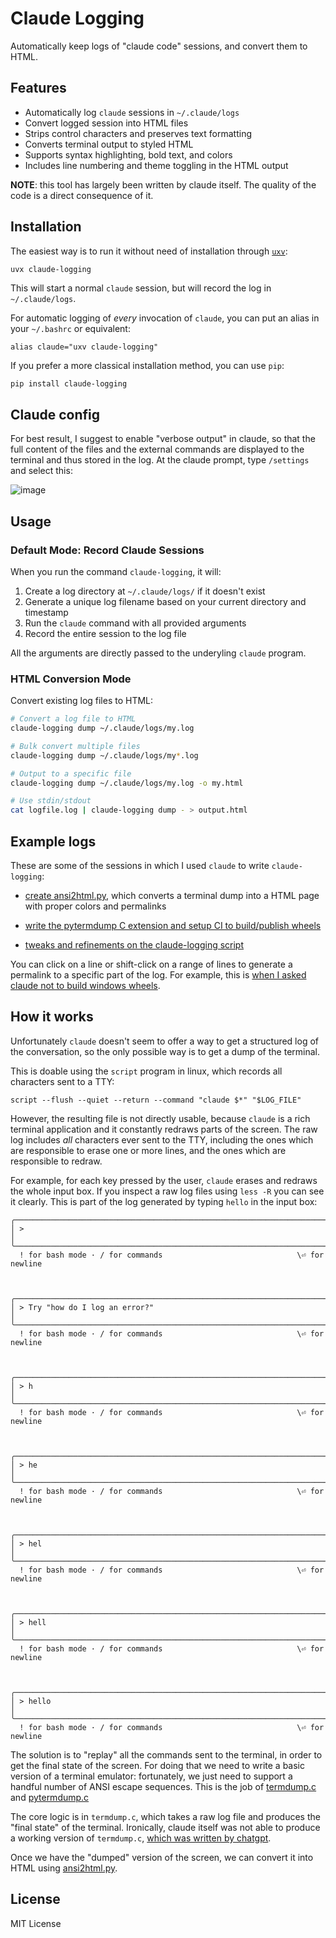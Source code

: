 # Claude Logging

Automatically keep logs of "claude code" sessions, and convert them to HTML.

## Features

- Automatically log `claude` sessions in `~/.claude/logs`
- Convert logged session into HTML files
- Strips control characters and preserves text formatting
- Converts terminal output to styled HTML
- Supports syntax highlighting, bold text, and colors
- Includes line numbering and theme toggling in the HTML output

**NOTE**: this tool has largely been written by claude itself. The quality of
the code is a direct consequence of it.

## Installation

The easiest way is to run it without need of installation through [`uxv`](https://docs.astral.sh/uv/guides/tools/):
```
uvx claude-logging
```

This will start a normal `claude` session, but will record the log in `~/.claude/logs`.

For automatic logging of _every_ invocation of `claude`, you can put an alias
in your `~/.bashrc` or equivalent:

```
alias claude="uxv claude-logging"
```

If you prefer a more classical installation method, you can use `pip`:
```bash
pip install claude-logging
```

## Claude config
For best result, I suggest to enable "verbose output" in claude, so that the full content of the files and the external commands are displayed to the terminal and thus stored in the log. At the claude prompt, type `/settings` and select this:

![image](https://github.com/user-attachments/assets/69b0e73a-f983-4fe1-9ec2-7ba2258b9a60)


## Usage

### Default Mode: Record Claude Sessions

When you run the command `claude-logging`, it will:

1. Create a log directory at `~/.claude/logs/` if it doesn't exist
2. Generate a unique log filename based on your current directory and timestamp
3. Run the `claude` command with all provided arguments
4. Record the entire session to the log file

All the arguments are directly passed to the underyling `claude` program.

### HTML Conversion Mode

Convert existing log files to HTML:

```bash
# Convert a log file to HTML
claude-logging dump ~/.claude/logs/my.log

# Bulk convert multiple files
claude-logging dump ~/.claude/logs/my*.log

# Output to a specific file
claude-logging dump ~/.claude/logs/my.log -o my.html

# Use stdin/stdout
cat logfile.log | claude-logging dump - > output.html
```

## Example logs

These are some of the sessions in which I used `claude` to write `claude-logging`:

  - [create ansi2html.py](https://antocuni.github.io/files/claude-code/claude-logging/claude-logging-2.2025-03-11.0.html),
    which converts a terminal dump into a HTML page with proper colors and
    permalinks

  - [write the pytermdump C extension and setup CI to build/publish wheels](https://antocuni.github.io/files/claude-code/claude-logging/claude-logging-2.2025-03-11.1.html)

  - [tweaks and refinements on the claude-logging script](https://antocuni.github.io/files/claude-code/claude-logging/claude-logging-2.2025-03-12.2.html)

You can click on a line or shift-click on a range of lines to generate a
permalink to a specific part of the log. For example, this is
[when I asked claude not to build windows wheels](https://antocuni.github.io/files/claude-code/claude-logging/claude-logging-2.2025-03-11.1.html#L4414-L4457).


## How it works

Unfortunately `claude` doesn't seem to offer a way to get a structured log of
the conversation, so the only possible way is to get a dump of the terminal.

This is doable using the `script` program in linux, which records all
characters sent to a TTY:
```
script --flush --quiet --return --command "claude $*" "$LOG_FILE"
```

However, the resulting file is not directly usable, because `claude` is a rich
terminal application and it constantly redraws parts of the screen. The raw
log includes *all* characters ever sent to the TTY, including the ones which
are responsible to erase one or more lines, and the ones which are responsible
to redraw.

For example, for each key pressed by the user, `claude` erases and redraws the
whole input box. If you inspect a raw log files using `less -R` you can see it
clearly. This is part of the log generated by typing `hello` in the input box:

```
╭──────────────────────────────────────────────────────────────────────────────╮
│ >                                                                            │
╰──────────────────────────────────────────────────────────────────────────────╯
  ! for bash mode · / for commands                              \⏎ for newline



╭──────────────────────────────────────────────────────────────────────────────╮
│ > Try "how do I log an error?"                                               │
╰──────────────────────────────────────────────────────────────────────────────╯
  ! for bash mode · / for commands                              \⏎ for newline



╭──────────────────────────────────────────────────────────────────────────────╮
│ > h                                                                          │
╰──────────────────────────────────────────────────────────────────────────────╯
  ! for bash mode · / for commands                              \⏎ for newline



╭──────────────────────────────────────────────────────────────────────────────╮
│ > he                                                                         │
╰──────────────────────────────────────────────────────────────────────────────╯
  ! for bash mode · / for commands                              \⏎ for newline



╭──────────────────────────────────────────────────────────────────────────────╮
│ > hel                                                                        │
╰──────────────────────────────────────────────────────────────────────────────╯
  ! for bash mode · / for commands                              \⏎ for newline



╭──────────────────────────────────────────────────────────────────────────────╮
│ > hell                                                                       │
╰──────────────────────────────────────────────────────────────────────────────╯
  ! for bash mode · / for commands                              \⏎ for newline



╭──────────────────────────────────────────────────────────────────────────────╮
│ > hello                                                                      │
╰──────────────────────────────────────────────────────────────────────────────╯
  ! for bash mode · / for commands                              \⏎ for newline
```

The solution is to "replay" all the commands sent to the terminal, in order to
get the final state of the screen. For doing that we need to write a basic
version of a terminal emulator: fortunately, we just need to support a handful
number of ANSI escape sequences. This is the job of
[termdump.c](claude_logging/termdump.c) and [pytermdump.c](claude_logging/pytermdump.c)

The core logic is in `termdump.c`, which takes a raw log file and produces the
"final state" of the terminal. Ironically, claude itself was not able to
produce a working version of `termdump.c`,
[which was written by chatgpt](https://chatgpt.com/share/67d1b341-9168-8002-a0a9-4935a5b796f3).

Once we have the "dumped" version of the screen, we can convert it into HTML
using [ansi2html.py](claude_logging/ansi2html.py).



## License

MIT License
